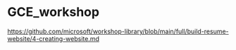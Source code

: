 # GCE_workshop
https://github.com/microsoft/workshop-library/blob/main/full/build-resume-website/4-creating-website.md
